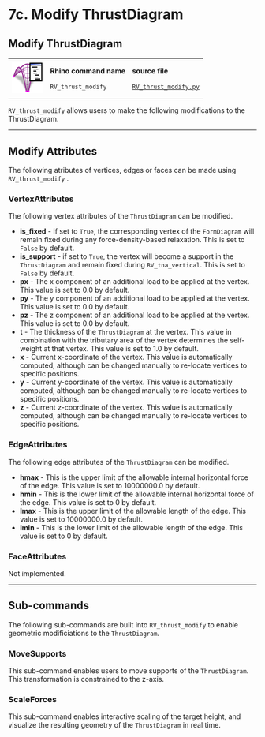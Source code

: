 # 7c. Modify ThrustDiagram

## Modify ThrustDiagram

|                                                                                        |                                                                                |                                                                                                                           |
| -------------------------------------------------------------------------------------- | ------------------------------------------------------------------------------ | ------------------------------------------------------------------------------------------------------------------------- |
| <img src="../.gitbook/assets/RV_ThrustDiagram-modify.svg" alt="" data-size="original"> | <p><strong>Rhino command name</strong></p><p><code>RV_thrust_modify</code></p> | <p><strong>source file</strong></p><p><a href="../../plugin/RV_thrust_modify.py"><code>RV_thrust_modify.py</code></a></p> |

`RV_thrust_modify` allows users to make the following modifications to the ThrustDiagram.

***

## Modify Attributes

The following atributes of vertices, edges or faces can be made using `RV_thrust_modify` .&#x20;

### VertexAttributes

The following vertex attributes of the `ThrustDiagram` can be modified.

* **is\_fixed** - If set to `True`, the corresponding vertex of the `FormDiagram` will remain fixed during any force-density-based relaxation. This is set to `False` by default.
* **is\_support** - if set to `True`, the vertex will become a support in the `ThrustDiagram` and remain fixed during `RV_tna_vertical`. This is set to `False` by default.
* **px** - The x component of an additional load to be applied at the vertex. This value is set to 0.0 by default.
* **py** - The y component of an additional load to be applied at the vertex. This value is set to 0.0 by default.
* **pz** - The z component of an additional load to be applied at the vertex. This value is set to 0.0 by default.
* **t** - The thickness of the `ThrustDiagram` at the vertex. This value in combination with the tributary area of the vertex determines the self-weight at that vertex. This value is set to 1.0 by default.
* **x** - Current x-coordinate of the vertex. This value is automatically computed, although can be changed manually to re-locate vertices to specific positions.
* **y** - Current y-coordinate of the vertex. This value is automatically computed, although can be changed manually to re-locate vertices to specific positions.
* **z** - Current z-coordinate of the vertex. This value is automatically computed, although can be changed manually to re-locate vertices to specific positions.

### EdgeAttributes

The following edge attributes of the `ThrustDiagram` can be modified.

* **hmax** - This is the upper limit of the allowable internal horizontal force of the edge. This value is set to 10000000.0 by default.
* **hmin** - This is the lower limit of the allowable internal horizontal force of the edge. This value is set to 0 by default.
* **lmax** - This is the upper limit of the allowable length of the edge. This value is set to 10000000.0 by default.
* **lmin** - This is the lower limit of the allowable length of the edge. This value is set to 0 by default.

### FaceAttributes

Not implemented.

***

## Sub-commands

The following sub-commands are built into `RV_thrust_modify` to enable geometric modificiations to the `ThrustDiagram`.&#x20;

### MoveSupports

This sub-command enables users to move supports of the `ThrustDiagram`. This transformation is constrained to the z-axis.&#x20;

### ScaleForces

This sub-command enables interactive scaling of the target height, and visualize the resulting geometry of the `ThrustDiagram` in real time.
